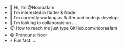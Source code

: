 - 👋 Hi, I’m @Nooraa1am
- 👀 I’m interested in flutter & Node
- 🌱 I’m currently working as flutter and node.js developr
- 💞️ I’m looking to collaborate on ...
- 📫 How to reach me just type GitHub.com/nooraa1am
- 😄 Pronouns: Noor
- ⚡ Fun fact: ...

<!---
Nooraa1am/Nooraa1am is a ✨ special ✨ repository because its `README.md` (this file) appears on your GitHub profile.
You can click the Preview link to take a look at your changes.
--->
